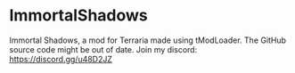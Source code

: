 # ImmortalShadows
Immortal Shadows, a mod for Terraria  made using tModLoader. The GitHub source code might be out of date. 
Join my discord: https://discord.gg/u48D2JZ
